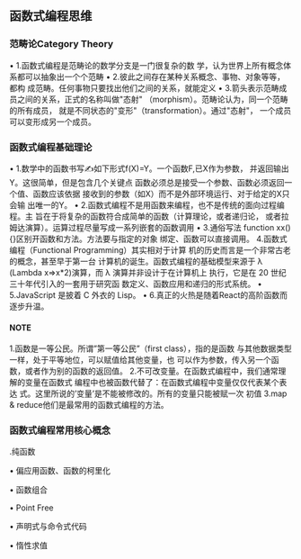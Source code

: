 <!--
 * @Author: Diana Tang
-->

## 函数式编程思维
### 范畴论Category Theory
• 1.函数式编程是范畴论的数学分支是一门很复杂的数
学，认为世界上所有概念体系都可以抽象出一个个范畴
• 2.彼此之间存在某种关系概念、事物、对象等等，都构
成范畴。任何事物只要找出他们之间的关系，就能定义
• 3.箭头表示范畴成员之间的关系，正式的名称叫做"态射"
（morphism）。范畴论认为，同一个范畴的所有成员，
就是不同状态的"变形"（transformation）。通过"态射"，
一个成员可以变形成另一个成员。

### 函数式编程基础理论
• 1.数学中的函数书写✍如下形式f(X)=Y。一个函数F,已X作为参数，
并返回输出Y。这很简单，但是包含几个关键点
函数必须总是接受一个参数、函数必须返回一个值、函数应该依据
接收到的参数（如X）而不是外部环境运行、对于给定的X只会输
出唯一的Y。
• 2.函数式编程不是用函数来编程，也不是传统的面向过程编程。主
旨在于将复杂的函数符合成简单的函数（计算理论，或者递归论，
或者拉姆达演算）。运算过程尽量写成一系列嵌套的函数调用
• 3.通俗写法 function xx(){}区别开函数和方法。方法要与指定的对象
绑定、函数可以直接调用。
4.函数式编程（Functional Programming）其实相对于计算
机的历史而言是一个非常古老的概念，甚至早于第一台
计算机的诞生。函数式编程的基础模型来源于 λ 
(Lambda x=>x*2)演算，而 λ 演算并非设计于在计算机上
执行，它是在 20 世纪三十年代引入的一套用于研究函
数定义、函数应用和递归的形式系统。
• 5.JavaScript 是披着 C 外衣的 Lisp。
• 6.真正的火热是随着React的高阶函数而逐步升温。
#### NOTE
1.函数是一等公民。所谓”第一等公民”（first class），指的是函数
与其他数据类型一样，处于平等地位，可以赋值给其他变量，也
可以作为参数，传入另一个函数，或者作为别的函数的返回值。
2.不可改变量。在函数式编程中，我们通常理解的变量在函数式
编程中也被函数代替了：在函数式编程中变量仅仅代表某个表达
式。这里所说的’变量’是不能被修改的。所有的变量只能被赋一次
初值
3.map & reduce他们是最常用的函数式编程的方法。
### 函数式编程常用核心概念
.纯函数

• 偏应用函数、函数的柯里化

• 函数组合

• Point Free

• 声明式与命令式代码

• 惰性求值
